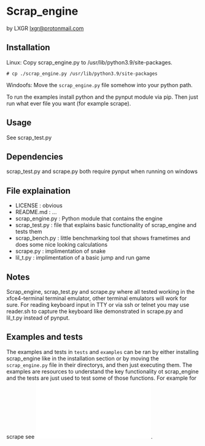 # Scrap_engine
by LXGR <lxgr@protonmail.com>

## Installation
Linux:
Copy scrap_engine.py to /usr/lib/python3.9/site-packages.
```shell
# cp ./scrap_engine.py /usr/lib/python3.9/site-packages
```

Windoofs:
Move the ```scrap_engine.py``` file somehow into your python path.

To run the examples install python and the pynput module via pip. Then just run what ever file you want (for example scrape).

## Usage
See scrap_test.py

## Dependencies
scrap_test.py and scrape.py both require pynput when running on windows

## File explaination
- LICENSE : obvious
- README.md : ...
- scrap_engine.py : Python module that contains the engine
- scrap_test.py : file that explains basic functionality of scrap_engine and tests them
- scrap_bench.py : little benchmarking tool that shows frametimes and does some nice looking calculations
- scrape.py : implimentation of snake
- lil_t.py : implimentation of a basic jump and run game

## Notes
Scrap_engine, scrap_test.py and scrape.py where all tested working in the xfce4-terminal terminal emulator, other terminal emulators will work for sure.
For reading keyboard input in TTY or via ssh or telnet you may use reader.sh to capture the keyboard like demonstrated in scrape.py and lil_t.py instead of pynput.

## Examples and tests
The examples and tests in ```tests``` and ```examples``` can be ran by either installing scrap_engine like in the installation section or by moving the ```scrap_engine.py``` file in their directorys, and then just executing them.
The examples are resources to understand the key functionality ot scrap_engine and the tests are just used to test some of those functions.
For example for scrape see ![REAME.md](examples/README.md).
